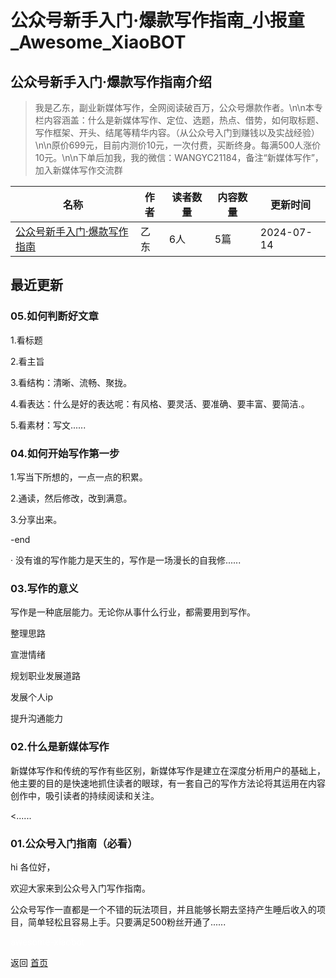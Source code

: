 # 公众号新手入门·爆款写作指南_小报童_Awesome_XiaoBOT

## 公众号新手入门·爆款写作指南介绍
> 我是乙东，副业新媒体写作，全网阅读破百万，公众号爆款作者。\n\n本专栏内容涵盖：什么是新媒体写作、定位、选题，热点、借势，如何取标题、写作框架、开头、结尾等精华内容。（从公众号入门到赚钱以及实战经验）\n\n原价699元，目前内测价10元，一次付费，买断终身。每满500人涨价10元。\n\n下单后加我，我的微信：WANGYC21184，备注“新媒体写作”，加入新媒体写作交流群  
  


|名称|作者|读者数量|内容数量|更新时间|
|---|---|---|---|---|
|[公众号新手入门·爆款写作指南](https://xiaobot.net/p/6666888?refer=9c3f1c95-a052-465a-9902-f6d75080262a)|乙东|6人|5篇|2024-07-14|

## 最近更新
### 05.如何判断好文章

1.看标题

2.看主旨

3.看结构：清晰、流畅、聚拢。

4.看表达：什么是好的表达呢：有风格、要灵活、要准确、要丰富、要简洁.。

5.看素材：写文......

### 04.如何开始写作第一步

1.写当下所想的，一点一点的积累。

2.通读，然后修改，改到满意。

3.分享出来。

-end

· 没有谁的写作能力是天生的，写作是一场漫长的自我修......

### 03.写作的意义

写作是一种底层能力。无论你从事什么行业，都需要用到写作。

整理思路

宣泄情绪

规划职业发展道路

发展个人ip

提升沟通能力

### 02.什么是新媒体写作

新媒体写作和传统的写作有些区别，新媒体写作是建立在深度分析用户的基础上，他主要的目的是快速地抓住读者的眼球，有一套自己的写作方法论将其运用在内容创作中，吸引读者的持续阅读和关注。

<......

### 01.公众号入门指南（必看）

hi 各位好，

欢迎大家来到公众号入门写作指南。

公众号写作一直都是一个不错的玩法项目，并且能够长期去坚持产生睡后收入的项目，简单轻松且容易上手。只要满足500粉丝开通了......


<a href="https://github.com/Reno9527/awesome-xiaobot" style="color: white; text-decoration: none;">awesome-xiaobot</a>

返回 [首页](../README.md)
